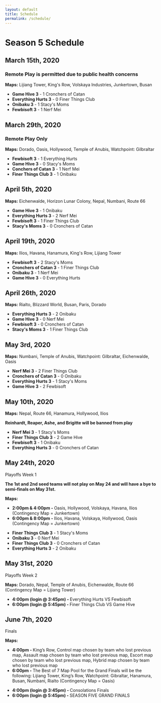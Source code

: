 ```yaml
---
layout: default
title: Schedule
permalink: /schedule/
---
```

<div class="container">
  <div class="row justify-content-center page-section-no-line">
    <div class="col-12 col-md-10 col-xl-8">
      <h1 class="text-center">Season 5 Schedule</h1>
      <h2>March 15th, 2020</h2><h3>Remote Play is permitted due to public health concerns</h3>
      <p><strong>Maps:</strong> Lijiang Tower, King's Row, Volskaya Industries, Junkertown, Busan</p>
      <ul>
        <li><strong>Game Hive 3</strong> - 1 Cronchers of Catan</li>
        <li><strong>Everything Hurts 3</strong> - 0 Finer Things Club</li>
        <li><strong>Onibaku 3</strong> - 1 Stacy's Moms</li>
        <li><strong>Fewbisoft 3</strong> - 1 Nerf Mei</li>
      </ul>
      <h2>March 29th, 2020</h2><h3>Remote Play Only</h3>
      <p><strong>Maps:</strong> Dorado, Oasis, Hollywood, Temple of Anubis, Watchpoint: Gilbraltar</p>
       <ul>
        <li><strong>Fewbisoft 3</strong> - 1 Everything Hurts</li>
        <li><strong>Game Hive 3</strong> - 0 Stacy's Moms</li>
        <li><strong>Conchers of Catan 3</strong> - 1 Nerf Mei</li>
        <li><strong>Finer Things Club 3</strong> - 1 Onibaku</li>
      </ul>
      <h2>April 5th, 2020</h2>
      <p><strong>Maps:</strong> Eichenwalde, Horizon Lunar Colony, Nepal, Numbani, Route 66</p>
      <ul>
        <li><strong>Game Hive 3</strong> - 1 Onibaku</li>
        <li><strong>Everything Hurts 3</strong> - 2 Nerf Mei</li>
        <li><strong>Fewbisoft 3</strong> - 1 Finer Things Club</li>
        <li><strong>Stacy's Moms 3</strong> - 0 Cronchers of Catan</li>
      </ul>    
      <h2>April 19th, 2020</h2>
      <p><strong>Maps:</strong> Ilios, Havana, Hanamura, King's Row, Lijiang Tower</p>
      <ul>
        <li><strong>Fewbisoft 3</strong> - 2 Stacy's Moms</li>
        <li><strong>Cronchers of Catan 3</strong> - 1 Finer Things Club</li>
        <li><strong>Onibaku 3</strong> - 1 Nerf Mei</li>
        <li><strong>Game Hive 3</strong> - 0 Everything Hurts</li>
      </ul> 
      <h2>April 26th, 2020</h2>
      <p><strong>Maps:</strong> Rialto, Blizzard World, Busan, Paris, Dorado</p>
      <ul>
        <li><strong>Everything Hurts 3</strong> - 2 Onibaku</li>
        <li><strong>Game Hive 3</strong> - 0 Nerf Mei</li>
        <li><strong>Fewbisoft 3</strong> - 0 Cronchers of Catan</li>
        <li><strong>Stacy's Moms 3</strong> - 1 Finer Things Club</li>
      </ul> 
      <h2>May 3rd, 2020</h2>
      <p><strong>Maps:</strong> Numbani, Temple of Anubis, Watchpoint: Gilbraltar, Eichenwalde, Oasis</p>
      <ul>
        <li><strong>Nerf Mei 3</strong> - 2 Finer Things Club</li>
        <li><strong>Cronchers of Catan 3</strong> - 0 Onibaku</li>
        <li><strong>Everything Hurts 3</strong> - 1 Stacy's Moms</li>
        <li><strong>Game Hive 3</strong> - 2 Fewbisoft</li>
      </ul> 
      <h2>May 10th, 2020</h2>
      <p><strong>Maps:</strong> Nepal, Route 66, Hanamura, Hollywood, Ilios</p>
      <p><strong>Reinhardt, Reaper, Ashe, and Brigitte will be banned from play</strong></p>
       <ul>
        <li><strong>Nerf Mei 3</strong> - 1 Stacy's Moms</li>
        <li><strong>Finer Things Club 3</strong> - 2 Game Hive</li>
        <li><strong>Fewbisoft 3</strong> - 1 Onibaku</li>
        <li><strong>Everything Hurts 3</strong> - 0 Cronchers of Catan</li>
      </ul> 
      <h2>May 24th, 2020</h2>
      <p>Playoffs Week 1</p>
      <p><strong>The 1st and 2nd seed teams will not play on May 24 and will have a bye to semi-finals on May 31st. </strong></p>
      <p><strong>Maps:</strong></p> 
      <ul>
        <li><strong>2:00pm & 4:00pm - </strong>Oasis, Hollywood, Volskaya, Havana, Ilios (Contingency Map = Junkertown)</li>
        <li><strong>6:00pm & 8:00pm - </strong>Ilios, Havana, Volskaya, Hollywood, Oasis (Contingency Map = Junkertown)</li>
      </ul>
      <ul>
        <li><strong>Finer Things Club 3</strong> - 1 Stacy's Moms</li>
        <li><strong>Onibaku 3</strong> - 0 Nerf Mei</li>
        <li><strong>Finer Things Club 3</strong> - 0 Cronchers of Catan</li>
        <li><strong>Everything Hurts 3</strong> - 2 Onibaku</li>
      </ul> 
      <h2>May 31st, 2020</h2>
      <p>Playoffs Week 2</p>
      <p><strong>Maps:</strong> Dorado, Nepal, Temple of Anubis, Eichenwalde, Route 66 (Contingency Map = Lijiang Tower)</p>
      <ul>
        <li><strong>4:00pm (login @ 3:45pm) - </strong> Everything Hurts VS Fewbisoft</li>
        <li><strong>6:00pm (login @ 5:45pm) - </strong> Finer Things Club VS Game Hive</li>
      </ul>
      <h2>June 7th, 2020</h2>
      <p>Finals</p>
      <p><strong>Maps:</strong></p> 
      <ul>
        <li><strong>4:00pm - </strong>King’s Row, Control map chosen by team who lost previous map, Assault map chosen by team who lost previous map, Escort map chosen by team who lost previous map, Hybrid map chosen by team who lost previous map</li>
        <li><strong>6:00pm - </strong>The Best of 7 Map Pool for the Grand Finals will be the following: Lijiang Tower, King’s Row, Watchpoint: Gibraltar, Hanamura, Busan, Numbani, Rialto (Contingency Map = Oasis)</li>
      </ul>
      <ul>
         <li><strong>4:00pm (login @ 3:45pm) - </strong> Consolations Finals</li>
         <li><strong>6:00pm (login @ 5:45pm) - </strong> SEASON FIVE GRAND FINALS</li>
      </ul>
    </div>
  </div>
</div>
